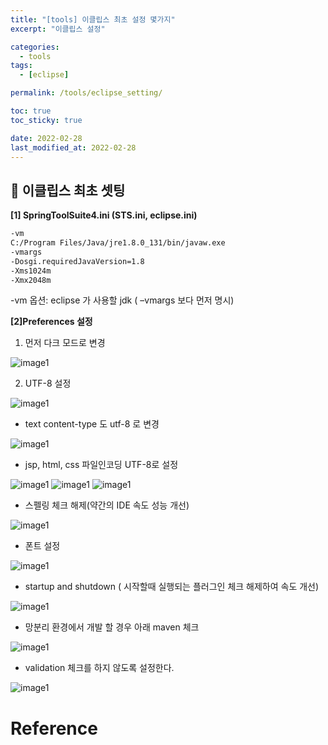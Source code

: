 ```yaml
---
title: "[tools] 이클립스 최초 설정 몇가지"
excerpt: "이클립스 설정"

categories:
  - tools
tags:
  - [eclipse]

permalink: /tools/eclipse_setting/

toc: true
toc_sticky: true

date: 2022-02-28
last_modified_at: 2022-02-28
---
```


## 🦥 이클립스 최초 셋팅

**[1] SpringToolSuite4.ini (STS.ini, eclipse.ini)**

```xml
-vm
C:/Program Files/Java/jre1.8.0_131/bin/javaw.exe
-vmargs
-Dosgi.requiredJavaVersion=1.8
-Xms1024m
-Xmx2048m

```

-vm 옵션: eclipse 가 사용할 jdk ( –vmargs  보다 먼저 명시)

**[2]Preferences 설정**

1. 먼저 다크 모드로 변경

![image1](/assets/images/page6/darkmode.JPG)

2. UTF-8 설정

![image1](/assets/images/page6/utf8-1.JPG)

 - text content-type 도 utf-8 로 변경

![image1](/assets/images/page6/utf8-2.JPG)

 - jsp, html, css 파일인코딩 UTF-8로 설정

![image1](/assets/images/page6/utf8-3.JPG)
![image1](/assets/images/page6/utf8-4.JPG)
![image1](/assets/images/page6/utf8-5.JPG) 

- 스펠링 체크 해제(약간의 IDE 속도 성능 개선)

![image1](/assets/images/page6/spelling.JPG) 

- 폰트 설정

![image1](/assets/images/page6/font.JPG) 

- startup and shutdown ( 시작할때 실행되는 플러그인 체크 해제하여 속도 개선)

![image1](/assets/images/page6/startup.JPG) 

- 망분리 환경에서 개발 할 경우 아래 maven 체크

![image1](/assets/images/page6/maven.JPG) 

- validation 체크를 하지 않도록 설정한다. 

![image1](/assets/images/page6/validation.JPG) 

# Reference

